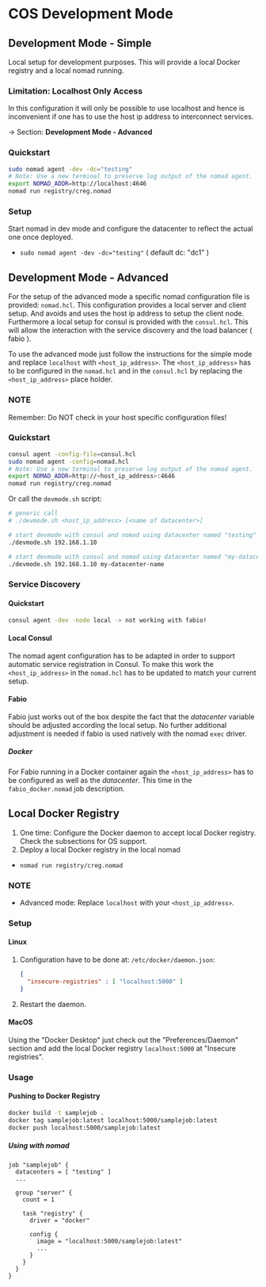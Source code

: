 # COS Development Mode

## Development Mode - Simple

Local setup for development purposes.
This will provide a local Docker registry and a local nomad running.

### Limitation: Localhost Only Access

In this configuration it will only be possible to use localhost and
hence is inconvenient if one has to use the host ip address to interconnect services.

-> Section: **Development Mode - Advanced**

### Quickstart

```bash
sudo nomad agent -dev -dc="testing"
# Note: Use a new terminal to preserve log output of the nomad agent.
export NOMAD_ADDR=http://localhost:4646
nomad run registry/creg.nomad
```

### Setup

Start nomad in dev mode and configure the datacenter
to reflect the actual one once deployed.

* `sudo nomad agent -dev -dc="testing"` ( default dc: "dc1" )

## Development Mode - Advanced

For the setup of the advanced mode a specific nomad configuration file
is provided: `nomad.hcl`. This configuration provides a local server and
client setup. And avoids and uses the host ip address to setup the client node.
Furthermore a local setup for consul is provided with the `consul.hcl`.
This will allow the interaction with the service discovery and
the load balancer ( fabio ).

To use the advanced mode just follow the instructions for the simple mode and
replace `localhost` with `<host_ip_address>`.
The `<host_ip_address>` has to be configured in the `nomad.hcl` and
in the `consul.hcl` by replacing the `<host_ip_address>` place holder.

### NOTE

Remember: Do NOT check in your host specific configuration files!

### Quickstart

```bash
consul agent -config-file=consul.hcl
sudo nomad agent -config=nomad.hcl
# Note: Use a new terminal to preserve log output of the nomad agent.
export NOMAD_ADDR=http://<host_ip_address>:4646
nomad run registry/creg.nomad
```

Or call the `devmode.sh` script:

```bash
# generic call
# ./devmode.sh <host_ip_address> [<name of datacenter>]

# start devmode with consul and nomad using datacenter named "testing"
./devmode.sh 192.168.1.10

# start devmode with consul and nomad using datacenter named "my-datacenter-name"
./devmode.sh 192.168.1.10 my-datacenter-name
```

### Service Discovery

#### Quickstart

```bash
consul agent -dev -node local -> not working with fabio!
```

#### Local Consul

The nomad agent configuration has to be adapted in order to support
automatic service registration in Consul.
To make this work the `<host_ip_address>` in the `nomad.hcl`
has to be updated to match your current setup.

#### Fabio

Fabio just works out of the box
despite the fact that the _datacenter_ variable
should be adjusted according the local setup.
No further additional adjustment is needed
if fabio is used natively with the nomad `exec` driver.

##### Docker

For Fabio running in a Docker container again the `<host_ip_address>`
has to be configured as well as the _datacenter_.
This time in the `fabio_docker.nomad` job description.

## Local Docker Registry

1. One time: Configure the Docker daemon to accept local Docker registry.
   Check the subsections for OS support.
1. Deploy a local Docker registry in the local nomad
  * `nomad run registry/creg.nomad`

### NOTE

* Advanced mode: Replace `localhost` with your `<host_ip_address>`.

### Setup

#### Linux

1. Configuration have to be done at: `/etc/docker/daemon.json`:

   ```json
   {
     "insecure-registries" : [ "localhost:5000" ]
   }
   ```
1. Restart the daemon.

#### MacOS

Using the "Docker Desktop" just check out the "Preferences/Daemon" section and
add the local Docker registry `localhost:5000` at "Insecure registries".

### Usage

#### Pushing to Docker Registry

```bash
docker build -t samplejob .
docker tag samplejob:latest localhost:5000/samplejob:latest
docker push localhost:5000/samplejob:latest
```

##### Using with nomad

```hcl
job "samplejob" {
  datacenters = [ "testing" ]
  ...

  group "server" {
    count = 1

    task "registry" {
      driver = "docker"

      config {
        image = "localhost:5000/samplejob:latest"
        ...
      }
    }
  }
}

```
